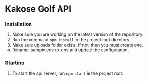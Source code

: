 # Kakose Golf API

### Installation

1. Make sure you are working on the latest version of the repository.
2. Run the command `npm install` in the project root directory.
3. Make sure uploads folder exists. If not, then you must create one.
4. Rename .sample.env to .env and update the configuration.

### Starting

1. To start the api server, run `npm start` in the project root.
